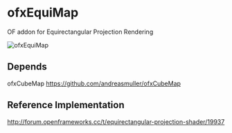 # ofxEquiMap
OF addon for Equirectangular Projection Rendering

![ofxEquiMap](https://raw.githubusercontent.com/hanasaan/ofxEquiMap/master/example/bin/data/equimap2.jpg)

## Depends
ofxCubeMap https://github.com/andreasmuller/ofxCubeMap

## Reference Implementation
http://forum.openframeworks.cc/t/equirectangular-projection-shader/19937
